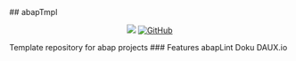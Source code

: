 <div id="top"></div>
## abapTmpl

<p align="center">
    <a href="https://github.com/abapTools/abapTmpl/contributors" alt="Contributors">
        <img src="https://img.shields.io/github/contributors/badges/shields" /></a>
	<a href="https://github.com/abapTools/abapTmpl/blob/master/LICENSE" alt="Licence">
		<img alt="GitHub" src="https://img.shields.io/github/license/abapTools/abapTmpl?label=MIT"></a>
</p>
Template repository for abap projects
### Features
abapLint
Doku DAUX.io

